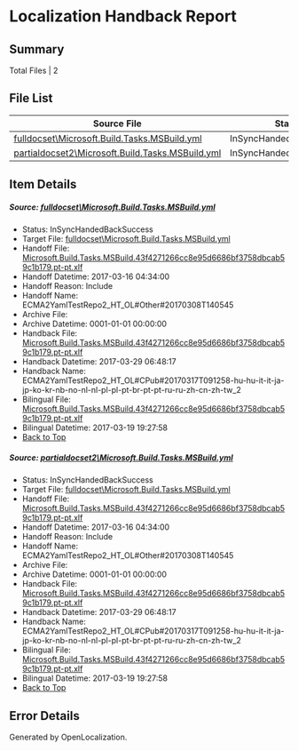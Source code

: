 # <a name='report-top'></a> Localization Handback Report

## Summary
 Total Files | 2

## File List
 Source File | Status | Details 
 ----------- | ------ | ------- 
 [fulldocset\Microsoft.Build.Tasks.MSBuild.yml](https://github.com/OpenLocalizationTestOrg/ECMA2YamlTestRepo2/blob/1e40a158586a88a698e0cb5342785002a56898b2/fulldocset/Microsoft.Build.Tasks.MSBuild.yml) | InSyncHandedBackSuccess | [Details](#2ed59e0dc5ea36f1040d694fcd2fea1c1f19561f74108)
 [partialdocset2\Microsoft.Build.Tasks.MSBuild.yml](https://github.com/OpenLocalizationTestOrg/ECMA2YamlTestRepo2/blob/9a577bbd8ead778fd4723fbdbce691e69b3b14d4/partialdocset2/Microsoft.Build.Tasks.MSBuild.yml) | InSyncHandedBackSuccess | [Details](#2ed59e0dc5ea36f1040d694fcd2fea1c1f19561f88199)

## Item Details
##### <a name='2ed59e0dc5ea36f1040d694fcd2fea1c1f19561f74108'></a> Source: [fulldocset\Microsoft.Build.Tasks.MSBuild.yml](https://github.com/OpenLocalizationTestOrg/ECMA2YamlTestRepo2/blob/1e40a158586a88a698e0cb5342785002a56898b2/fulldocset/Microsoft.Build.Tasks.MSBuild.yml)
* Status: InSyncHandedBackSuccess
* Target File: [fulldocset\Microsoft.Build.Tasks.MSBuild.yml](https://github.com/OpenLocalizationTestOrg/ECMA2YamlTestRepo2.pt-pt/blob/3cd039afba0ecf09d86b9c8f42fc7a5de7bd2288/fulldocset/Microsoft.Build.Tasks.MSBuild.yml)
* Handoff File: [Microsoft.Build.Tasks.MSBuild.43f4271266cc8e95d6686bf3758dbcab59c1b179.pt-pt.xlf](https://github.com/OpenLocalizationTestOrg/ECMA2YamlTestRepo2.handoff/blob/ca3252aa8962d2452613f9f513fd2df3d9b44a20/ol-handoff/OpenLocalizationTestOrg/ECMA2YamlTestRepo2.pt-pt/master/fulldocset/Microsoft.Build.Tasks.MSBuild.43f4271266cc8e95d6686bf3758dbcab59c1b179.pt-pt.xlf)
* Handoff Datetime: 2017-03-16 04:34:00
* Handoff Reason: Include
* Handoff Name: ECMA2YamlTestRepo2_HT_OL#Other#20170308T140545
* Archive File: 
* Archive Datetime: 0001-01-01 00:00:00
* Handback File: [Microsoft.Build.Tasks.MSBuild.43f4271266cc8e95d6686bf3758dbcab59c1b179.pt-pt.xlf](https://github.com/OpenLocalizationTestOrg/ECMA2YamlTestRepo2.handback/blob/7bad01e61ebf16cece75306ec03a6e7a8e36d940/ol-handback/OpenLocalizationTestOrg/ECMA2YamlTestRepo2.pt-pt/master/fulldocset/Microsoft.Build.Tasks.MSBuild.43f4271266cc8e95d6686bf3758dbcab59c1b179.pt-pt.xlf)
* Handback Datetime: 2017-03-29 06:48:17
* Handback Name: ECMA2YamlTestRepo2_HT_OL#CPub#20170317T091258-hu-hu-it-it-ja-jp-ko-kr-nb-no-nl-nl-pl-pl-pt-br-pt-pt-ru-ru-zh-cn-zh-tw_2
* Bilingual File: [Microsoft.Build.Tasks.MSBuild.43f4271266cc8e95d6686bf3758dbcab59c1b179.pt-pt.xlf](https://github.com/OpenLocalizationTestOrg/ECMA2YamlTestRepo2.handback/blob/71d626fd8656b932221d498d5fe785b151cb9e0b/ol-handback/OpenLocalizationTestOrg/ECMA2YamlTestRepo2.pt-pt/master/fulldocset/Microsoft.Build.Tasks.MSBuild.43f4271266cc8e95d6686bf3758dbcab59c1b179.pt-pt.xlf)
* Bilingual Datetime: 2017-03-19 19:27:58
* [Back to Top](#report-top)

##### <a name='2ed59e0dc5ea36f1040d694fcd2fea1c1f19561f88199'></a> Source: [partialdocset2\Microsoft.Build.Tasks.MSBuild.yml](https://github.com/OpenLocalizationTestOrg/ECMA2YamlTestRepo2/blob/9a577bbd8ead778fd4723fbdbce691e69b3b14d4/partialdocset2/Microsoft.Build.Tasks.MSBuild.yml)
* Status: InSyncHandedBackSuccess
* Target File: [fulldocset\Microsoft.Build.Tasks.MSBuild.yml](https://github.com/OpenLocalizationTestOrg/ECMA2YamlTestRepo2.pt-pt/blob/3cd039afba0ecf09d86b9c8f42fc7a5de7bd2288/fulldocset/Microsoft.Build.Tasks.MSBuild.yml)
* Handoff File: [Microsoft.Build.Tasks.MSBuild.43f4271266cc8e95d6686bf3758dbcab59c1b179.pt-pt.xlf](https://github.com/OpenLocalizationTestOrg/ECMA2YamlTestRepo2.handoff/blob/ca3252aa8962d2452613f9f513fd2df3d9b44a20/ol-handoff/OpenLocalizationTestOrg/ECMA2YamlTestRepo2.pt-pt/master/fulldocset/Microsoft.Build.Tasks.MSBuild.43f4271266cc8e95d6686bf3758dbcab59c1b179.pt-pt.xlf)
* Handoff Datetime: 2017-03-16 04:34:00
* Handoff Reason: Include
* Handoff Name: ECMA2YamlTestRepo2_HT_OL#Other#20170308T140545
* Archive File: 
* Archive Datetime: 0001-01-01 00:00:00
* Handback File: [Microsoft.Build.Tasks.MSBuild.43f4271266cc8e95d6686bf3758dbcab59c1b179.pt-pt.xlf](https://github.com/OpenLocalizationTestOrg/ECMA2YamlTestRepo2.handback/blob/7bad01e61ebf16cece75306ec03a6e7a8e36d940/ol-handback/OpenLocalizationTestOrg/ECMA2YamlTestRepo2.pt-pt/master/fulldocset/Microsoft.Build.Tasks.MSBuild.43f4271266cc8e95d6686bf3758dbcab59c1b179.pt-pt.xlf)
* Handback Datetime: 2017-03-29 06:48:17
* Handback Name: ECMA2YamlTestRepo2_HT_OL#CPub#20170317T091258-hu-hu-it-it-ja-jp-ko-kr-nb-no-nl-nl-pl-pl-pt-br-pt-pt-ru-ru-zh-cn-zh-tw_2
* Bilingual File: [Microsoft.Build.Tasks.MSBuild.43f4271266cc8e95d6686bf3758dbcab59c1b179.pt-pt.xlf](https://github.com/OpenLocalizationTestOrg/ECMA2YamlTestRepo2.handback/blob/71d626fd8656b932221d498d5fe785b151cb9e0b/ol-handback/OpenLocalizationTestOrg/ECMA2YamlTestRepo2.pt-pt/master/fulldocset/Microsoft.Build.Tasks.MSBuild.43f4271266cc8e95d6686bf3758dbcab59c1b179.pt-pt.xlf)
* Bilingual Datetime: 2017-03-19 19:27:58
* [Back to Top](#report-top)


## Error Details

Generated by OpenLocalization.
